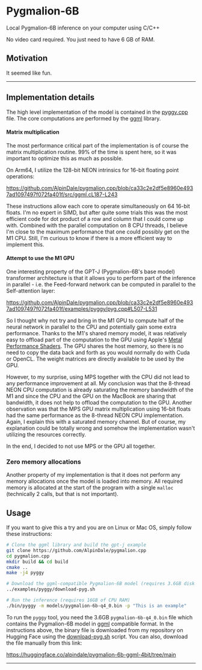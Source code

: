 # Pygmalion-6B

Local Pygmalion-6B inference on your computer using C/C++

No video card required. You just need to have 6 GB of RAM.

## Motivation

It seemed like fun.

***

## Implementation details

The high level implementation of the model is contained in the [pyggy.cpp](pyggy.cpp) file. The core computations are
performed by the [ggml](https://github.com/AlpinDale/pygmalion.cpp/blob/main/include/ggml/ggml.h) library.


#### Matrix multiplication

The most performance critical part of the implementation is of course the matrix multiplication routine. 99% of the time
is spent here, so it was important to optimize this as much as possible.

On Arm64, I utilize the 128-bit NEON intrinsics for 16-bit floating point operations:

https://github.com/AlpinDale/pygmalion.cpp/blob/ca33c2e2df5e8960e4937ad1097497f072fa401f/src/ggml.cL187-L243

These instructions allow each core to operate simultaneously on 64 16-bit floats. I'm no expert in SIMD, but after quite
some trials this was the most efficient code for dot product of a row and column that I could come up with. Combined
with the parallel computation on 8 CPU threads, I believe I'm close to the maximum performance that one could possibly
get on the M1 CPU. Still, I'm curious to know if there is a more efficient way to implement this.


#### Attempt to use the M1 GPU

One interesting property of the GPT-J (Pygmalion-6B's base model) transformer architecture is that it allows you to perform part of the inference in
parallel - i.e. the Feed-forward network can be computed in parallel to the Self-attention layer:

https://github.com/AlpinDale/pygmalion.cpp/blob/ca33c2e2df5e8960e4937ad1097497f072fa401f/examples/pyggy/pyg.cpp#L507-L531

So I thought why not try and bring in the M1 GPU to compute half of the neural network in parallel to the CPU and
potentially gain some extra performance. Thanks to the M1's shared memory model, it was relatively easy to offload part
of the computation to the GPU using Apple's [Metal Performance
Shaders](https://developer.apple.com/documentation/metalperformanceshaders). The GPU shares the host memory, so there is
no need to copy the data back and forth as you would normally do with Cuda or OpenCL. The weight matrices are directly
available to be used by the GPU.

However, to my surprise, using MPS together with the CPU did not lead to any performance improvement at all. My
conclusion was that the 8-thread NEON CPU computation is already saturating the memory bandwidth of the M1 and since
the CPU and the GPU on the MacBook are sharing that bandwidth, it does not help to offload the computation to the GPU.
Another observation was that the MPS GPU matrix multiplication using 16-bit floats had the same performance as the
8-thread NEON CPU implementation. Again, I explain this with a saturated memory channel. But of course, my explanation
could be totally wrong and somehow the implementation wasn't utilizing the resources correctly.

In the end, I decided to not use MPS or the GPU all together.

### Zero memory allocations

Another property of my implementation is that it does not perform any memory allocations once the model is loaded into
memory. All required memory is allocated at the start of the program with a single `malloc` (technically 2 calls, but
that is not important).

## Usage

If you want to give this a try and you are on Linux or Mac OS, simply follow these instructions:

```bash
# Clone the ggml library and build the gpt-j example
git clone https://github.com/AlpinDale/pygmalion.cpp
cd pygmalion.cpp
mkdir build && cd build
cmake ..
make -j4 pyggy

# Download the ggml-compatible Pygmalion-6B model (requires 3.6GB disk space)
../examples/pyggy/download-pyg.sh

# Run the inference (requires 16GB of CPU RAM)
./bin/pyggy -m models/pygmalion-6b-q4_0.bin -p "This is an example"
```

To run the `pyggy` tool, you need the 3.6GB `pygmalion-6b-q4_0.bin` file which contains the Pygmalion-6B model in
[ggml](https://github.com/ggerganov/ggml) compatible format. In the instructions above, the binary file
is downloaded from my repository on Hugging Face using the [download-pyg.sh](download-ggml-model.sh) script.
You can also, download the file manually from this link:

https://huggingface.co/alpindale/pygmalion-6b-ggml-4bit/tree/main

---
